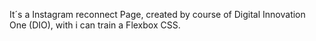 It´s a Instagram reconnect Page, created by course of Digital Innovation One (DIO), with i can train a Flexbox CSS.